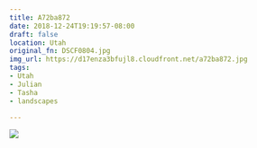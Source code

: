 ```yaml
---
title: A72ba872
date: 2018-12-24T19:19:57-08:00
draft: false
location: Utah
original_fn: DSCF0804.jpg
img_url: https://d17enza3bfujl8.cloudfront.net/a72ba872.jpg 
tags:
- Utah
- Julian
- Tasha
- landscapes

---
```


![](https://d17enza3bfujl8.cloudfront.net/a72ba872.jpg)
